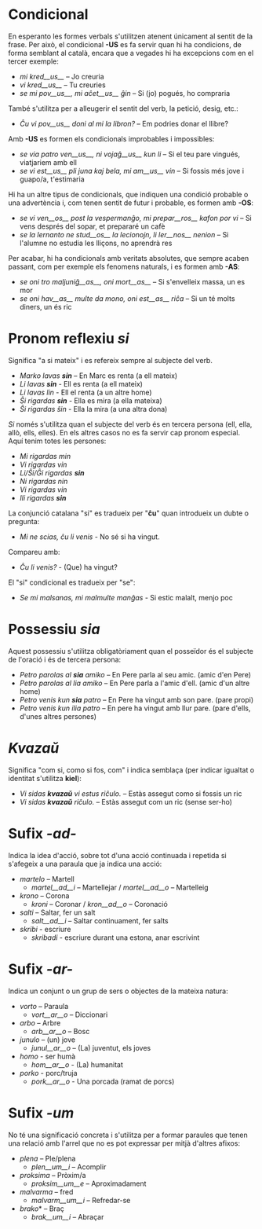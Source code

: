 # Condicional

En esperanto les formes verbals s'utilitzen atenent únicament al sentit de la frase. 
Per això, el condicional __-US__ es fa servir quan hi ha condicions, de forma semblant al català, encara que a vegades hi ha  excepcions com en el tercer exemple:

- *mi kred__us__* – Jo creuria
- *vi kred__us__* – Tu creuries
- *se mi pov__us__, mi aĉet__us__ ĝin* – Si (jo) pogués, ho compraria

També s'utilitza per a alleugerir el sentit del verb, la petició, desig, etc.:

- *Ĉu vi pov__us__ doni al mi la libron?* – Em podries donar el llibre?

Amb __-US__ es formen els condicionals improbables i impossibles:

- *se via patro ven__us__, ni vojaĝ__us__ kun li* – Si el teu pare vingués, viatjariem amb ell
- *se vi est__us__ pli juna kaj bela, mi am__us__ vin* – Si fossis més jove i guapo/a, t'estimaria

Hi ha un altre tipus de condicionals, que indiquen una condició probable o una advertència i, com tenen sentit de futur i probable, es formen amb __-OS__:

- *se vi ven__os__ post la vespermanĝo, mi prepar__ros__ kafon por vi* – Si vens després del sopar, et prepararé un cafè
- *se la lernanto ne stud__os__ la lecionojn, li ler__nos__ nenion* – Si l'alumne no estudia les lliçons, no aprendrà res

Per acabar, hi ha condicionals amb veritats absolutes, que sempre acaben passant, com per exemple els fenomens naturals, i es formen amb __-AS__:

- *se oni tro maljuniĝ__as__, oni mort__as__* – Si s'envelleix massa, un es mor
- *se oni hav__as__ multe da mono, oni est__as__ riĉa* – Si un té molts diners, un és ric

# Pronom reflexiu *si*

Significa "a si mateix" i es refereix sempre al subjecte del verb.

- *Marko lavas __sin__* – En Marc es renta (a ell mateix)
- *Li lavas __sin__* - Ell es renta (a ell mateix)
- *Li lavas lin* - Ell el renta (a un altre home)
- *Ŝi rigardas __sin__* - Ella es mira (a ella mateixa)
- *Ŝi rigardas ŝin* - Ella la mira (a una altra dona)

*Si* només s'utilitza quan el subjecte del verb és en tercera persona (ell, ella, allò, ells, elles). En els altres casos no es fa servir cap pronom especial. Aquí tenim totes les persones:

- *Mi rigardas min*
- *Vi rigardas vin*
- *Li/Ŝi/Ĝi rigardas __sin__*
- *Ni rigardas nin*
- *Vi rigardas vin*
- *Ili rigardas __sin__*

La conjunció catalana "si" es tradueix per "__ĉu__" quan introdueix un dubte o pregunta:
- *Mi ne scias, ĉu li venis* - No sé si ha vingut.

Compareu amb:
- *Ĉu li venis?* - (Que) ha vingut?

El "si" condicional es tradueix per "se":
- *Se mi malsanas, mi malmulte manĝas* - Si estic malalt, menjo poc

# Possessiu *sia*

Aquest possessiu s'utilitza obligatòriament quan el posseïdor és el subjecte de l'oració i és de tercera persona:
- *Petro parolas al __sia__ amiko* – En Pere parla al seu amic. (amic d'en Pere)
- *Petro parolas al lia amiko* – En Pere parla a l'amic d'ell. (amic d'un altre home)
- *Petro venis kun __sia__ patro* – En Pere ha vingut amb son pare. (pare propi)
- *Petro venis kun ilia patro* – En pere ha vingut amb llur pare. (pare d'ells, d'unes altres persones)


# *Kvazaŭ*

Significa "com si, como si fos, com" i indica semblaça (per indicar igualtat o identitat s'utilitza __kiel__):

- *Vi sidas __kvazaŭ__ vi estus riĉulo.* – Estàs assegut como si fossis un ric
- *Vi sidas __kvazaŭ__  riĉulo.* – Estàs assegut com un ric (sense ser-ho)
 
# Sufix *-ad-*

Indica la idea d'acció, sobre tot d'una acció continuada i repetida si s'afegeix a una paraula que ja indica una acció:

- *martelo* – Martell
  - *martel__ad__i* – Martellejar / *martel__ad__o* – Martelleig
- *krono* – Corona
  - *kroni* – Coronar / *kron__ad__o* – Coronació
- *salti* – Saltar, fer un salt
  - *salt__ad__i* – Saltar continuament, fer salts
- *skribi* - escriure
  - *skribadi* - escriure durant una estona, anar escrivint

# Sufix *-ar-*

Indica un conjunt o un grup de sers o objectes de la mateixa natura:

- *vorto* – Paraula
	- *vort__ar__o* – Diccionari
- *arbo* – Arbre
	- *arb__ar__o* – Bosc
- *junulo* – (un) jove
	- *junul__ar__o* – (La) juventut, els joves
- *homo* - ser humà
	- *hom__ar__o* - (La) humanitat
- *porko* - porc/truja
	- *pork__ar__o* - Una porcada (ramat de porcs)

# Sufix *-um*

No té una significació concreta i s'utilitza per a formar paraules que tenen una relació amb l'arrel que no es pot expressar per mitjà d'altres afixos:

- *plena* – Ple/plena
  -  *plen__um__i* – Acomplir
- *proksima* – Pròxim/a
  -  *proksim__um__e* – Aproximadament
- *malvarma* – fred 
	- *malvarm__um__i* – Refredar-se
- *brako** – Braç 
	- *brak__um__i* – Abraçar
